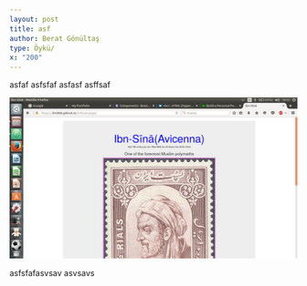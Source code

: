 ```yaml
---
layout: post
title: asf
author: Berat Gönültaş
type: Öykü/
x: "200"
---
```

asfaf
asfsfaf
asfasf
asffsaf

<img src="images/w.png" class="img-responsive">

asfsfafasvsav
asvsavs
